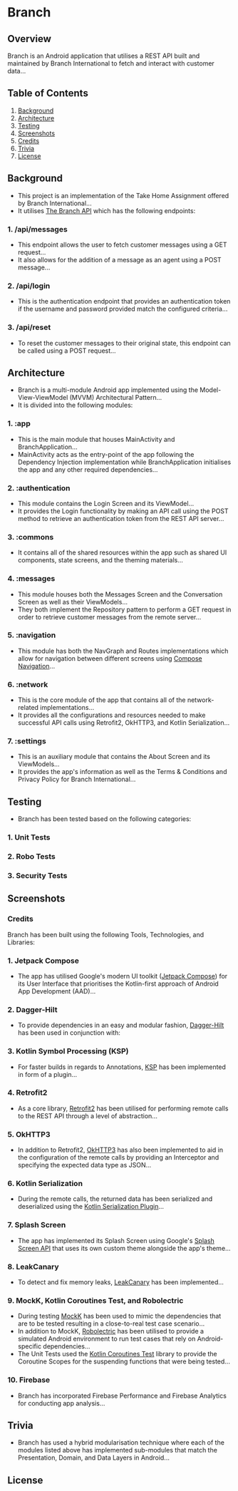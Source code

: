 # Branch



## Overview
Branch is an Android application that utilises a REST API built and maintained by Branch International to fetch and interact with customer data...

## Table of Contents

1. [Background](#Background)
2. [Architecture](#Architecture)
3. [Testing](#Testing)
4. [Screenshots](#Screenshots)
5. [Credits](#Credits)
6. [Trivia](#Trivia)
7. [License](#License)

## Background
- This project is an implementation of the Take Home Assignment offered by Branch International...
- It utilises [The Branch API](https://android-messaging.branch.co/) which has the following endpoints:

### 1. /api/messages
- This endpoint allows the user to fetch customer messages using a GET request...
- It also allows for the addition of a message as an agent using a POST message...

### 2. /api/login
- This is the authentication endpoint that provides an authentication token if the username and password provided match the configured criteria...

### 3. /api/reset
- To reset the customer messages to their original state, this endpoint can be called using a POST request...

## Architecture
- Branch is a multi-module Android app implemented using the Model-View-ViewModel (MVVM) Architectural Pattern...
- It is divided into the following modules:

### 1. :app
- This is the main module that houses MainActivity and BranchApplication...
- MainActivity acts as the entry-point of the app following the Dependency Injection implementation while BranchApplication initialises the app and any other required dependencies...

### 2. :authentication
- This module contains the Login Screen and its ViewModel...
- It provides the Login functionality by making an API call using the POST method to retrieve an authentication token from the REST API server...

### 3. :commons
- It contains all of the shared resources within the app such as shared UI components, state screens, and the theming materials...

### 4. :messages
- This module houses both the Messages Screen and the Conversation Screen as well as their ViewModels...
- They both implement the Repository pattern to perform a GET request in order to retrieve customer messages from the remote server...

### 5. :navigation
- This module has both the NavGraph and Routes implementations which allow for navigation between different screens using [Compose Navigation](https://developer.android.com/jetpack/compose/navigation)...

### 6. :network
- This is the core module of the app that contains all of the network-related implementations...
- It provides all the configurations and resources needed to make successful API calls using Retrofit2, OkHTTP3, and Kotlin Serialization...

### 7. :settings
- This is an auxiliary module that contains the About Screen and its ViewModels...
- It provides the app's information as well as the Terms & Conditions and Privacy Policy for Branch International...

## Testing
- Branch has been tested based on the following categories:

### 1. Unit Tests


### 2. Robo Tests


### 3. Security Tests


## Screenshots


### Credits
Branch has been built using the following Tools, Technologies, and Libraries:

### 1. Jetpack Compose
- The app has utilised Google's modern UI toolkit ([Jetpack Compose]()) for its User Interface that prioritises the Kotlin-first approach of Android App Development (AAD)...

### 2. Dagger-Hilt
- To provide dependencies in an easy and modular fashion, [Dagger-Hilt]() has been used in conjunction with:

### 3. Kotlin Symbol Processing (KSP)
- For faster builds in regards to Annotations, [KSP]() has been implemented in form of a plugin...

### 4. Retrofit2
- As a core library, [Retrofit2]() has been utilised for performing remote calls to the REST API through a level of abstraction...

### 5. OkHTTP3
- In addition to Retrofit2, [OkHTTP3]() has also been implemented to aid in the configuration of the remote calls by providing an Interceptor and specifying the expected data type as JSON...

### 6. Kotlin Serialization
- During the remote calls, the returned data has been serialized and deserialized using the [Kotlin Serialization Plugin]()...

### 7. Splash Screen
- The app has implemented its Splash Screen using Google's [Splash Screen API]() that uses its own custom theme alongside the app's theme...

### 8. LeakCanary
- To detect and fix memory leaks, [LeakCanary]() has been implemented...

### 9. MockK, Kotlin Coroutines Test, and Robolectric
- During testing [MockK]() has been used to mimic the dependencies that are to be tested resulting in a close-to-real test case scenario...
- In addition to MockK, [Robolectric]() has been utilised to provide a simulated Android environment to run test cases that rely on Android-specific dependencies...
- The Unit Tests used the [Kotlin Coroutines Test]() library to provide the Coroutine Scopes for the suspending functions that were being tested...

### 10. Firebase
- Branch has incorporated Firebase Performance and Firebase Analytics for conducting app analysis...

## Trivia
- Branch has used a hybrid modularisation technique where each of the modules listed above has implemented sub-modules that match the Presentation, Domain, and Data Layers in Android...

## License
